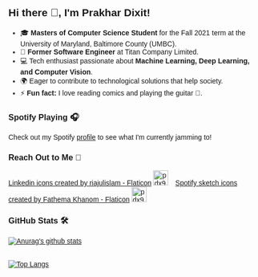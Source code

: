 <!DOCTYPE html>
<html lang="en">
<head>
<meta charset="UTF-8">
<meta name="viewport" content="width=device-width, initial-scale=1.0">
<title>Prakhar Dixit's Introduction</title>
<style>
    body { font-family: Arial, sans-serif; }
    .social-links img { height: 30px; margin-right: 10px; }
</style>
</head>
<body>

<h2>Hi there 👋, I'm Prakhar Dixit!</h2>

<ul>
    <li>🎓 <strong>Masters of Computer Science Student</strong> for the Fall 2021 term at the University of Maryland, Baltimore County (UMBC).</li>
    <li>💼 <strong>Former Software Engineer</strong> at Titan Company Limited.</li>
    <li>💻 Tech enthusiast passionate about <strong>Machine Learning, Deep Learning, and Computer Vision</strong>.</li>
    <li>🌍 Eager to contribute to technological solutions that help society.</li>
    <li>⚡ <strong>Fun fact:</strong> I love reading comics and playing the guitar 🎸.</li>
</ul>

<h3>Spotify Playing 🎧</h3>
<p>Check out my Spotify <a href="https://open.spotify.com/user/ozrpd6qx3u0qyxn5zppsuacdq">profile</a> to see what I'm currently jamming to!</p>

<h3>Reach Out to Me 📝</h3>
<div class="social-links">
   <a href="https://www.flaticon.com/free-icons/linkedin" title="linkedin icons">Linkedin icons created by riajulislam - Flaticon</a>
    <a href="https://www.instagram.com/pdx972/"><img alt="pdx97 | Instagram" src="https://image.flaticon.com/icons/svg/733/733558.svg" /></a>
   <a href="https://www.flaticon.com/free-icons/spotify-sketch" title="spotify sketch icons">Spotify sketch icons created by Fathema Khanom - Flaticon</a>
    <a href="https://discord.gg/RWnR52nG"><img alt="pdx97 | Discord" src="https://raw.githubusercontent.com/anuraghazra/anuraghazra/master/assets/discord-round.svg" /></a>
</div>


<h3>GitHub Stats 🛠</h3>



[![Anurag's github stats](https://github-readme-stats.vercel.app/api?username=pdx97&&show_icons=true&theme=merko)](https://github.com/anuraghazra/github-readme-stats)  

<br>[![Top Langs](https://github-readme-stats.vercel.app/api/top-langs/?username=pdx97&layout=compact&card_width=440)](https://github.com/anuraghazra/github-readme-stats)
<br/>
</body>
</html>



















